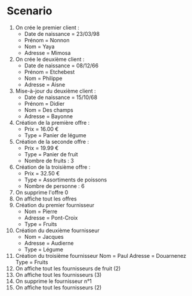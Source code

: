# Scenario

1. On crée le premier client :
	* Date de naissance = 23/03/98
	* Prénom = Nonnon
	* Nom = Yaya
	* Adresse = Mimosa
2. On crée le deuxième client :
	* Date de naissance = 08/12/66
	* Prénom = Etchebest
	* Nom = Philippe
	* Adresse = Aisne
3. Mise-à-jour du deuxième client :
	* Date de naissance = 15/10/68
	* Prénom = Didier
	* Nom = Des champs
	* Adresse = Bayonne
4. Création de la première offre :
	* Prix = 16.00 €
	* Type = Panier de légume
5. Création de la seconde offre :
	* Prix = 19.99 €
	* Type = Panier de fruit
	* Nombre de fruits : 3
6. Création de la troisième offre :
	* Prix = 32.50 €
	* Type = Assortiments de poissons
	* Nombre de personne : 6
7. On supprime l'offre 0
8. On affiche tout les offres
9. Création du premier fournisseur
	* Nom = Pierre
	* Adresse = Pont-Croix
	* Type = Fruits
10. Création du deuxième fournisseur
	* Nom = Jacques
	* Adresse = Audierne
	* Type = Légume
11. Création du troisième fournisseur
	Nom = Paul
	Adresse = Douarnenez
	Type = Fruits
12. On affiche tout les fournisseurs de fruit (2)
13. On affiche tout les fournisseurs (3)
14. On supprime le fournisseur n°1
15. On affiche tout les fournisseurs (2)